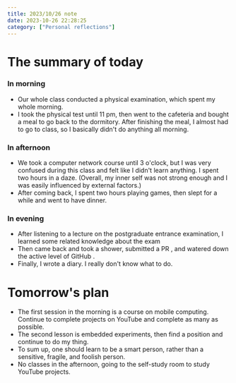 ```yaml
---
title: 2023/10/26 note
date: 2023-10-26 22:28:25
category: ["Personal reflections"]
---
```


# The summary of today

### In morning

- Our whole class conducted a physical examination, which spent my whole morning.
- I took the physical test until 11 pm, then went to the cafeteria and bought a meal to go back to the dormitory. After finishing the meal, I almost had to go to class, so I basically didn't do anything all morning.

### In afternoon

- We took a computer network course until 3 o'clock, but I was very confused during this class and felt like I didn't learn anything. I spent two hours in a daze. (Overall, my inner self was not strong enough and I was easily influenced by external factors.)
- After coming back, I spent two hours playing games, then slept for a while and went to have dinner.

### In evening

- After listening to a lecture on the postgraduate entrance examination, I learned some related knowledge about the exam
- Then came back and took a shower, submitted a PR , and watered down the active level of GitHub .
- Finally, I wrote a diary. I really don't know what to do.

# Tomorrow's plan

- The first session in the morning is a course on mobile computing. Continue to complete projects on YouTube and complete as many as possible.
- The second lesson is embedded experiments, then find a position and continue to do my thing.
- To sum up, one should learn to be a smart person, rather than a sensitive, fragile, and foolish person.
- No classes in the afternoon, going to the self-study room to study YouTube projects.
